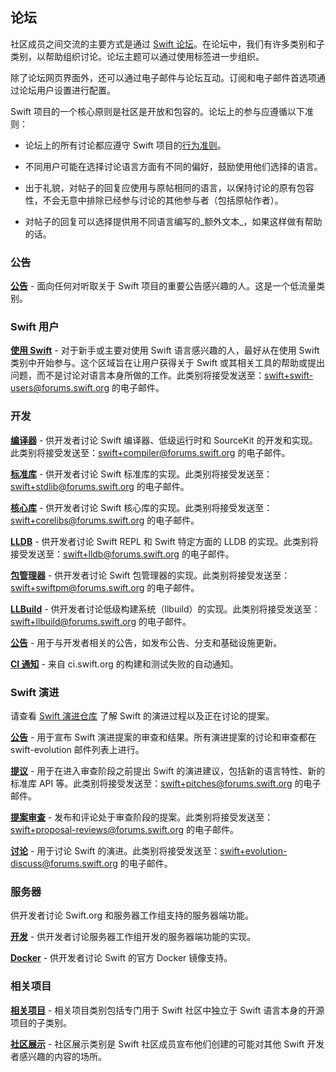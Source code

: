 ## 论坛

社区成员之间交流的主要方式是通过 [Swift 论坛](https://forums.swift.org)。在论坛中，我们有许多类别和子类别，以帮助组织讨论。论坛主题可以通过使用标签进一步组织。

除了论坛网页界面外，还可以通过电子邮件与论坛互动。订阅和电子邮件首选项通过论坛用户设置进行配置。

Swift 项目的一个核心原则是社区是开放和包容的。论坛上的参与应遵循以下准则：

- 论坛上的所有讨论都应遵守 Swift 项目的[行为准则](/code-of-conduct)。

- 不同用户可能在选择讨论语言方面有不同的偏好，鼓励使用他们选择的语言。

- 出于礼貌，对帖子的回复应使用与原帖相同的语言，以保持讨论的原有包容性，不会无意中排除已经参与讨论的其他参与者（包括原帖作者）。

- 对帖子的回复可以选择提供用不同语言编写的_额外文本_，如果这样做有帮助的话。

### 公告
[公告]: #announcements
**[公告](https://forums.swift.org/c/general-announce)** - 面向任何对听取关于 Swift 项目的重要公告感兴趣的人。这是一个低流量类别。

### Swift 用户
[使用 Swift]: #using-swift
**[使用 Swift](https://forums.swift.org/c/swift-users)** - 对于新手或主要对使用 Swift 语言感兴趣的人，最好从在使用 Swift 类别中开始参与。这个区域旨在让用户获得关于 Swift 或其相关工具的帮助或提出问题，而不是讨论对语言本身所做的工作。此类别将接受发送至：swift+swift-users@forums.swift.org 的电子邮件。

### 开发
[开发]: #development

**[编译器](https://forums.swift.org/c/development/compiler)** - 供开发者讨论 Swift 编译器、低级运行时和 SourceKit 的开发和实现。此类别将接受发送至：swift+compiler@forums.swift.org 的电子邮件。

**[标准库](http://forums.swift.org/c/development/stdlib)** - 供开发者讨论 Swift 标准库的实现。此类别将接受发送至：swift+stdlib@forums.swift.org 的电子邮件。

**[核心库](http://forums.swift.org/c/development/corelibs)** - 供开发者讨论 Swift 核心库的实现。此类别将接受发送至：swift+corelibs@forums.swift.org 的电子邮件。

**[LLDB](http://forums.swift.org/c/development/lldb)** - 供开发者讨论 Swift REPL 和 Swift 特定方面的 LLDB 的实现。此类别将接受发送至：swift+lldb@forums.swift.org 的电子邮件。

**[包管理器](http://forums.swift.org/c/development/SwiftPM)** - 供开发者讨论 Swift 包管理器的实现。此类别将接受发送至：swift+swiftpm@forums.swift.org 的电子邮件。

**[LLBuild](http://forums.swift.org/c/development/llbuild)** - 供开发者讨论低级构建系统（llbuild）的实现。此类别将接受发送至：swift+llbuild@forums.swift.org 的电子邮件。

**[公告](http://forums.swift.org/c/development/dev-announce)** - 用于与开发者相关的公告，如发布公告、分支和基础设施更新。

**[CI 通知](http://forums.swift.org/c/development/ci-notifications)** - 来自 ci.swift.org 的构建和测试失败的自动通知。

### Swift 演进
[演进]: #evolution

请查看 [Swift 演进仓库](https://github.com/swiftlang/swift-evolution) 了解 Swift 的演进过程以及正在讨论的提案。

**[公告](https://forums.swift.org/c/evolution/announce)** - 用于宣布 Swift 演进提案的审查和结果。所有演进提案的讨论和审查都在 swift-evolution 邮件列表上进行。

**[提议](https://forums.swift.org/c/evolution/pitches)** - 用于在进入审查阶段之前提出 Swift 的演进建议，包括新的语言特性、新的标准库 API 等。此类别将接受发送至：swift+pitches@forums.swift.org 的电子邮件。

**[提案审查](https://forums.swift.org/c/evolution/proposal-reviews)** - 发布和评论处于审查阶段的提案。此类别将接受发送至：swift+proposal-reviews@forums.swift.org 的电子邮件。

**[讨论](https://forums.swift.org/c/evolution/discuss)** - 用于讨论 Swift 的演进。此类别将接受发送至：swift+evolution-discuss@forums.swift.org 的电子邮件。

### 服务器
[服务器]: #server

供开发者讨论 Swift.org 和服务器工作组支持的服务器端功能。

**[开发](https://forums.swift.org/c/server/serverdev)** - 供开发者讨论服务器工作组开发的服务器端功能的实现。

**[Docker](https://forums.swift.org/c/server/docker)** - 供开发者讨论 Swift 的官方 Docker 镜像支持。

### 相关项目
[相关项目]: #related-projects

**[相关项目](https://forums.swift.org/c/related-projects)** - 相关项目类别包括专门用于 Swift 社区中独立于 Swift 语言本身的开源项目的子类别。

**[社区展示](https://forums.swift.org/c/community-showcase)** - 社区展示类别是 Swift 社区成员宣布他们创建的可能对其他 Swift 开发者感兴趣的内容的场所。
